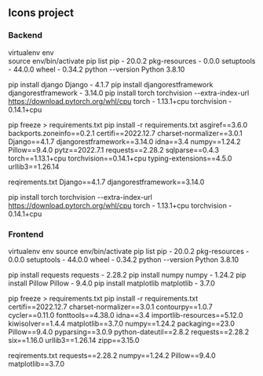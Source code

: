 ## Icons project

### Backend
virtualenv env  
source env/bin/activate
pip list
   pip - 20.0.2 
   pkg-resources - 0.0.0
   setuptools - 44.0.0 
   wheel - 0.34.2
python --version
   Python 3.8.10
   
pip install django
   Django - 4.1.7
pip install djangorestframework
   djangorestframework - 3.14.0
pip install torch torchvision --extra-index-url https://download.pytorch.org/whl/cpu
   torch - 1.13.1+cpu
   torchvision - 0.14.1+cpu
   
pip freeze > requirements.txt
pip install -r requirements.txt
   asgiref==3.6.0
   backports.zoneinfo==0.2.1
   certifi==2022.12.7
   charset-normalizer==3.0.1
   Django==4.1.7
   djangorestframework==3.14.0
   idna==3.4
   numpy==1.24.2
   Pillow==9.4.0
   pytz==2022.7.1
   requests==2.28.2
   sqlparse==0.4.3
   torch==1.13.1+cpu
   torchvision==0.14.1+cpu
   typing-extensions==4.5.0
   urllib3==1.26.14

reqirements.txt
   Django==4.1.7
   djangorestframework==3.14.0
   
   pip install torch torchvision --extra-index-url https://download.pytorch.org/whl/cpu
   torch - 1.13.1+cpu
   torchvision - 0.14.1+cpu



    
 
### Frontend
virtualenv env
source env/bin/activate
pip list
   pip - 20.0.2 
   pkg-resources - 0.0.0
   setuptools - 44.0.0 
   wheel - 0.34.2
python --version
   Python 3.8.10

pip install requests 
   requests - 2.28.2
pip install numpy 
   numpy - 1.24.2 
pip install Pillow
   Pillow - 9.4.0 
pip install matplotlib
   matplotlib - 3.7.0 

pip freeze > requirements.txt
pip install -r requirements.txt
   certifi==2022.12.7
   charset-normalizer==3.0.1
   contourpy==1.0.7
   cycler==0.11.0
   fonttools==4.38.0
   idna==3.4
   importlib-resources==5.12.0
   kiwisolver==1.4.4
   matplotlib==3.7.0
   numpy==1.24.2
   packaging==23.0
   Pillow==9.4.0
   pyparsing==3.0.9
   python-dateutil==2.8.2
   requests==2.28.2
   six==1.16.0
   urllib3==1.26.14
   zipp==3.15.0

reqirements.txt
   requests==2.28.2
   numpy==1.24.2 
   Pillow==9.4.0 
   matplotlib==3.7.0 








